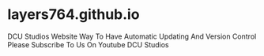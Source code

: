 # layers764.github.io
DCU Studios Website
Way To Have Automatic Updating And Version Control
Please Subscribe To Us On Youtube
DCU Studios
